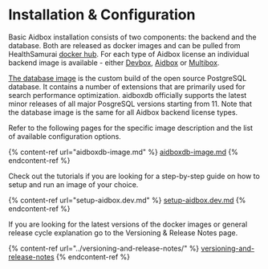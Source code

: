 # Installation & Configuration

Basic Aidbox installation consists of two components: the backend and the database. Both are released as docker images and can be pulled from HealthSamurai [docker hub](https://hub.docker.com/u/healthsamurai). For each type of Aidbox license an individual backend image is available - either [Devbox](https://hub.docker.com/r/healthsamurai/devbox), [Aidbox](https://hub.docker.com/r/healthsamurai/aidboxone) or [Multibox](https://hub.docker.com/r/healthsamurai/multibox).&#x20;

[The database image](https://hub.docker.com/r/healthsamurai/aidboxdb/tags?page=1\&ordering=last\_updated) is the custom build of the open source PostgreSQL database. It contains a number of extensions that are primarily used for search performance optimization. aidboxdb officially supports the latest minor releases of all major PosgreSQL versions starting from 11. Note that the database image is the same for all Aidbox backend license types.

Refer to the following pages for the specific image description and the list of available configuration options.

{% content-ref url="aidboxdb-image.md" %}
[aidboxdb-image.md](aidboxdb-image.md)
{% endcontent-ref %}

Check out the tutorials if you are looking for a step-by-step guide on how to setup and run an image of your choice.

{% content-ref url="setup-aidbox.dev.md" %}
[setup-aidbox.dev.md](setup-aidbox.dev.md)
{% endcontent-ref %}

If you are looking for the latest versions of the docker images or general release cycle explanation go to the Versioning & Release Notes page.

{% content-ref url="../versioning-and-release-notes/" %}
[versioning-and-release-notes](../versioning-and-release-notes/)
{% endcontent-ref %}
